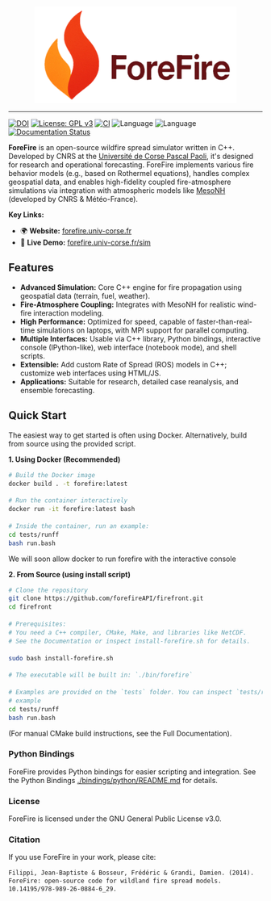 <p align="center">
  <img src="./docs/source/_static/forefire.svg" alt="ForeFire Logo" width="400">
</p>


---
[![DOI](https://img.shields.io/badge/DOI-10.14195/978--989--26--0884--6_29-blue)](https://www.researchgate.net/publication/278769168_ForeFire_open-source_code_for_wildland_fire_spread_models) <!-- Or use Zenodo DOI if available -->
[![License: GPL v3](https://img.shields.io/badge/License-GPLv3-blue.svg)](https://www.gnu.org/licenses/gpl-3.0)
[![CI](https://github.com/forefireAPI/firefront/actions/workflows/main.yml/badge.svg)](https://github.com/forefireAPI/firefront/actions/workflows/main.yml)
![Language](https://img.shields.io/badge/C++-00599C?logo=c%2B%2B&logoColor=white)
![Language](https://img.shields.io/badge/Python-3776AB?logo=python&logoColor=white)
[![Documentation Status](https://readthedocs.org/projects/your-rtd-project-name/badge/?version=latest)](https://your-rtd-project-name.readthedocs.io/en/latest/?badge=latest) <!-- Add your RTD project name -->

<!-- _Refer to the [Wiki](https://github.com/forefireAPI/firefront/wiki) for a more detailed guide on using ForeFire._ -->

**ForeFire** is an open-source wildfire spread simulator written in C++. Developed by CNRS at the [Université de Corse Pascal Paoli](https://www.univ-corse.fr/), it's designed for research and operational forecasting. ForeFire implements various fire behavior models (e.g., based on Rothermel equations), handles complex geospatial data, and enables high-fidelity coupled fire-atmosphere simulations via integration with atmospheric models like [MesoNH](https://mesonh.aero.obs-mip.fr/mesonh/) (developed by CNRS & Météo-France).

**Key Links:**
*   🌍 **Website:** [forefire.univ-corse.fr](https://forefire.univ-corse.fr/)
*   🚀 **Live Demo:** [forefire.univ-corse.fr/sim](http://forefire.univ-corse.fr/sim)
<!-- *   📚 **Full Documentation:** [your-rtd-project-name.readthedocs.io](https://your-rtd-project-name.readthedocs.io/en/latest/)  -->

## Features

*   **Advanced Simulation:** Core C++ engine for fire propagation using geospatial data (terrain, fuel, weather).
*   **Fire-Atmosphere Coupling:** Integrates with MesoNH for realistic wind-fire interaction modeling.
*   **High Performance:** Optimized for speed, capable of faster-than-real-time simulations on laptops, with MPI support for parallel computing.
*   **Multiple Interfaces:** Usable via C++ library, Python bindings, interactive console (IPython-like), web interface (notebook mode), and shell scripts.
*   **Extensible:** Add custom Rate of Spread (ROS) models in C++; customize web interfaces using HTML/JS.
*   **Applications:** Suitable for research, detailed case reanalysis, and ensemble forecasting.


## Quick Start

The easiest way to get started is often using Docker. Alternatively, build from source using the provided script.

**1. Using Docker (Recommended)**

```bash
# Build the Docker image
docker build . -t forefire:latest

# Run the container interactively
docker run -it forefire:latest bash

# Inside the container, run an example:
cd tests/runff
bash run.bash
```
We will soon allow docker to run forefire with the interactive console

**2. From Source (using install script)**

``` bash
# Clone the repository
git clone https://github.com/forefireAPI/firefront.git
cd firefront

# Prerequisites:
# You need a C++ compiler, CMake, Make, and libraries like NetCDF.
# See the Documentation or inspect install-forefire.sh for details.

sudo bash install-forefire.sh

# The executable will be built in: `./bin/forefire`

# Examples are provided on the `tests` folder. You can inspect `tests/runff/run.bash` to check usage
# example
cd tests/runff
bash run.bash

```
(For manual CMake build instructions, see the Full Documentation).

### Python Bindings
ForeFire provides Python bindings for easier scripting and integration. See the Python Bindings [./bindings/python/README.md](./bindings/python/README.md) for details.

<!-- ### Contributing -->

### License
ForeFire is licensed under the GNU General Public License v3.0. 

### Citation
If you use ForeFire in your work, please cite:
```
Filippi, Jean-Baptiste & Bosseur, Frédéric & Grandi, Damien. (2014). ForeFire: open-source code for wildland fire spread models. 10.14195/978-989-26-0884-6_29. 
```
